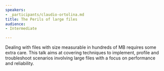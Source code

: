 ```yaml
---
speakers:
- _participants/claudio-ortolina.md
title: The Perils of large files
audience:
- Intermediate

---
```

<p>Dealing with files with size measurable in hundreds of MB requires some extra care. This talk aims at covering techniques to implement, profile and troubleshoot scenarios involving large files with a focus on performance and reliability.</p>